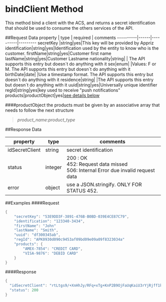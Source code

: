 bindClient Method
================================

This method bind a client with the ACS, and returns a secret identification that should be used to consume the others services of the API.

##Request Data
 property  | type | required | comments
 ----------|------|----------|---------
 secretKey |string|yes|This key will be provided by Appriz
identification|string|yes|Identification used by the entity to know who is the customer.
firstName|string|yes|Customer first name
lastName|string|yes|Customer Lastname
nationality|string| | The API supports this entry but doesn´t do anything with it
sex|enum| |Values: F or M.  The API supports this entry but doesn´t do anything with it
birthDate|date| |Use a timestamp format. The API supports this entry but doesn´t do anything with it
residence|string| |The API supports this entry but doesn´t do anything with it
uuid|string|yes|Universally unique identifier
regId|string|yes|key used to receive "push notifications" 
products|productObject|yes|[see details below]()

####productObject 
the products must be given by an associative array that needs to follow the next structure
> *product_name*:*product_type*

##Response Data

  property | type | comments
 ----------|------|---------
idSecretClient|string|secret identification 
status|integer| 200 : OK<br> 452: Request data missed <br> 506: Internal Error due invalid request data
error|object| use a JSON.stringify. ONLY FOR STATUS 452.

##Examples
####Request

```java
{
    "secretKey": "53E9DD3F-3891-476B-B0BD-039E4CE87C79",
    "identification": "123340-3434",
    "firstName": "John"
    "lastName": "Smith",
    "uuid": "df300345ab",
    "regId": "APK0930d090c9453af09bd09e09a09f8323034a"
    "products": {
        "AMEX-7854": "CREDIT CARD",
        "VISA-9876": "DEBID CARD"
    }
}
```

####Response
```java
{
  "idSecretClient": "rtLtgs9/+XnHhJy/RFq+xTg+KnP2B9OjFaUqKaiU3rYjRjff1kcAxW1veBwboz2Vc5T58vvUXTi5nUes4asHoNJbQsbc7zLNAHirrI8ra6xMnU4bhF8wkDeqBOHmWiomcn/UY858fEYAl+/Dpz53R2qHT9pU7Q+EVSTovgYogJ66WoNt7CoDkfh7zrb9vJZq7ojqskhVA6LUi9O4BhiI3Q==",
  "status": 200
}
```
